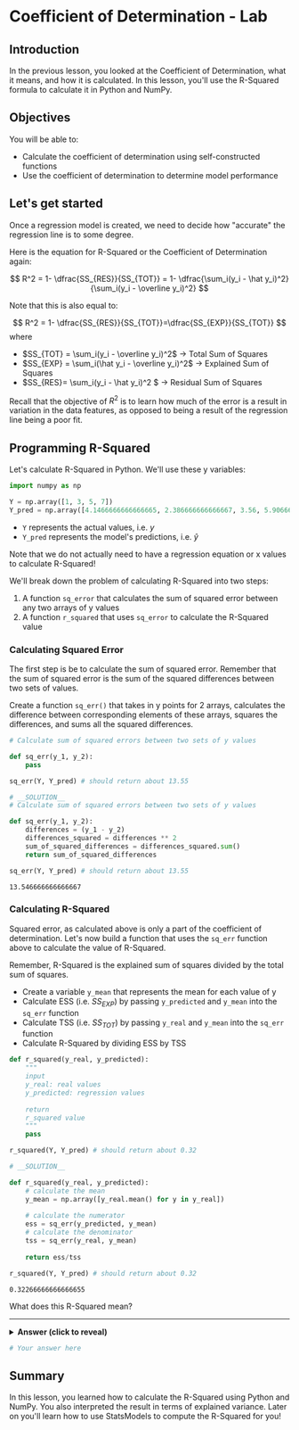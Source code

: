 # Coefficient of Determination - Lab

## Introduction
In the previous lesson, you looked at the Coefficient of Determination, what it means, and how it is calculated. In this lesson, you'll use the R-Squared formula to calculate it in Python and NumPy. 

## Objectives

You will be able to:

* Calculate the coefficient of determination using self-constructed functions
* Use the coefficient of determination to determine model performance


## Let's get started

Once a regression model is created, we need to decide how "accurate" the regression line is to some degree. 


Here is the equation for R-Squared or the Coefficient of Determination again: 

$$ R^2 = 1- \dfrac{SS_{RES}}{SS_{TOT}} = 1- \dfrac{\sum_i(y_i - \hat y_i)^2}{\sum_i(y_i - \overline y_i)^2} $$
 
 Note that this is also equal to:

$$ R^2 = 1- \dfrac{SS_{RES}}{SS_{TOT}}=\dfrac{SS_{EXP}}{SS_{TOT}} $$
where

- $SS_{TOT} = \sum_i(y_i - \overline y_i)^2$ $\rightarrow$ Total Sum of Squares  
- $SS_{EXP} = \sum_i(\hat y_i - \overline y_i)^2$ $\rightarrow$  Explained Sum of Squares
- $SS_{RES}= \sum_i(y_i - \hat y_i)^2 $ $\rightarrow$ Residual Sum of Squares

Recall that the objective of $R^2$ is to learn how much of the error is a result in variation in the data features, as opposed to being a result of the regression line being a poor fit.

## Programming R-Squared

Let's calculate R-Squared in Python. We'll use these y variables:


```python
import numpy as np

Y = np.array([1, 3, 5, 7])
Y_pred = np.array([4.1466666666666665, 2.386666666666667, 3.56, 5.906666666666666])
```

* `Y` represents the actual values, i.e. $y$
* `Y_pred` represents the model's predictions, i.e. $\hat{y}$

Note that we do not actually need to have a regression equation or x values to calculate R-Squared!

We'll break down the problem of calculating R-Squared into two steps:

1. A function `sq_error` that calculates the sum of squared error between any two arrays of y values
2. A function `r_squared` that uses `sq_error` to calculate the R-Squared value

### Calculating Squared Error

The first step is be to calculate the sum of squared error. Remember that the sum of squared error is the sum of the squared differences between two sets of values.

Create a function `sq_err()` that takes in y points for 2 arrays, calculates the difference between corresponding elements of these arrays, squares the differences, and sums all the squared differences.


```python
# Calculate sum of squared errors between two sets of y values

def sq_err(y_1, y_2):
    pass

sq_err(Y, Y_pred) # should return about 13.55
```


```python
# __SOLUTION__ 
# Calculate sum of squared errors between two sets of y values

def sq_err(y_1, y_2):
    differences = (y_1 - y_2)
    differences_squared = differences ** 2
    sum_of_squared_differences = differences_squared.sum()
    return sum_of_squared_differences

sq_err(Y, Y_pred) # should return about 13.55
```




    13.546666666666667



### Calculating R-Squared

Squared error, as calculated above is only a part of the coefficient of determination. Let's now build a function that uses the `sq_err` function above to calculate the value of R-Squared.

Remember, R-Squared is the explained sum of squares divided by the total sum of squares.

* Create a variable `y_mean` that represents the mean for each value of y
* Calculate ESS (i.e. $SS_{EXP}$) by passing `y_predicted` and `y_mean` into the `sq_err` function
* Calculate TSS (i.e. $SS_{TOT}$) by passing `y_real` and `y_mean` into the `sq_err` function
* Calculate R-Squared by dividing ESS by TSS


```python
def r_squared(y_real, y_predicted):
    """
    input
    y_real: real values
    y_predicted: regression values
    
    return
    r_squared value
    """
    pass

r_squared(Y, Y_pred) # should return about 0.32
```


```python
# __SOLUTION__ 

def r_squared(y_real, y_predicted):
    # calculate the mean
    y_mean = np.array([y_real.mean() for y in y_real])
    
    # calculate the numerator
    ess = sq_err(y_predicted, y_mean)
    # calculate the denominator
    tss = sq_err(y_real, y_mean)
    
    return ess/tss

r_squared(Y, Y_pred) # should return about 0.32
```




    0.32266666666666655



What does this R-Squared mean?

---

<details>
    <summary style="cursor: pointer"><b>Answer (click to reveal)</b></summary>

The model that produced `Y_pred` is explaining about 32.3% of the variance in `Y`. It depends on what these values represent, whether this R-Squared is good enough for our use case.

</details>


```python
# Your answer here
```

## Summary
In this lesson, you learned how to calculate the R-Squared using Python and NumPy. You also interpreted the result in terms of explained variance. Later on you'll learn how to use StatsModels to compute the R-Squared for you!
